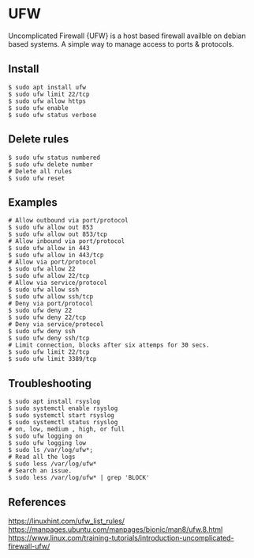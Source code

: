 UFW
=====

Uncomplicated Firewall {UFW} is a host based firewall availble on debian based systems. A simple way to
manage access to ports & protocols. 

Install
-------

    $ sudo apt install ufw
    $ sudo ufw limit 22/tcp
    $ sudo ufw allow https
    $ sudo ufw enable
    $ sudo ufw status verbose
  
Delete rules
------------

    $ sudo ufw status numbered
    $ sudo ufw delete number
    # Delete all rules
    $ sudo ufw reset

Examples
--------

    # Allow outbound via port/protocol
    $ sudo ufw allow out 853
    $ sudo ufw allow out 853/tcp
    # Allow inbound via port/protocol
    $ sudo ufw allow in 443
    $ sudo ufw allow in 443/tcp
    # Allow via port/protocol
    $ sudo ufw allow 22
    $ sudo ufw allow 22/tcp
    # Allow via service/protocol
    $ sudo ufw allow ssh
    $ sudo ufw allow ssh/tcp
    # Deny via port/protocol
    $ sudo ufw deny 22
    $ sudo ufw deny 22/tcp
    # Deny via service/protocol
    $ sudo ufw deny ssh
    $ sudo ufw deny ssh/tcp
    # Limit connection, blocks after six attemps for 30 secs. 
    $ sudo ufw limit 22/tcp
    $ sudo ufw limit 3389/tcp

Troubleshooting
----------------

    $ sudo apt install rsyslog
    $ sudo systemctl enable rsyslog
    $ sudo systemctl start rsyslog
    $ sudo systemctl status rsyslog
    # on, low, medium , high, or full 
    $ sudo ufw logging on
    $ sudo ufw logging low
    $ sudo ls /var/log/ufw*;
    # Read all the logs
    $ sudo less /var/log/ufw* 
    # Search an issue. 
    $ sudo less /var/log/ufw* | grep 'BLOCK'


References
----------

https://linuxhint.com/ufw_list_rules/
https://manpages.ubuntu.com/manpages/bionic/man8/ufw.8.html
https://www.linux.com/training-tutorials/introduction-uncomplicated-firewall-ufw/
